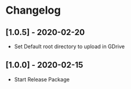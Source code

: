 # Changelog

## [1.0.5] - 2020-02-20

- Set Default root directory to upload in GDrive


## [1.0.0] - 2020-02-15

- Start Release Package
